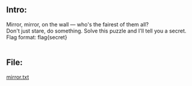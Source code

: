 ## Intro:

Mirror, mirror, on the wall — who's the fairest of them all? <br/>
Don't just stare, do something. Solve this puzzle and I'll tell you a secret.<br/>
Flag format: flag{secret}
</br>
<br/>
## File:
[mirror.txt](https://github.com/ChronosPK/Sibiu_Academic_CTF/files/10253992/mirror.txt)
